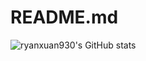 # README.md
![ryanxuan930's GitHub stats](https://github-readme-stats.vercel.app/api?username=ryanxuan930&count_private=true&theme=radical)
